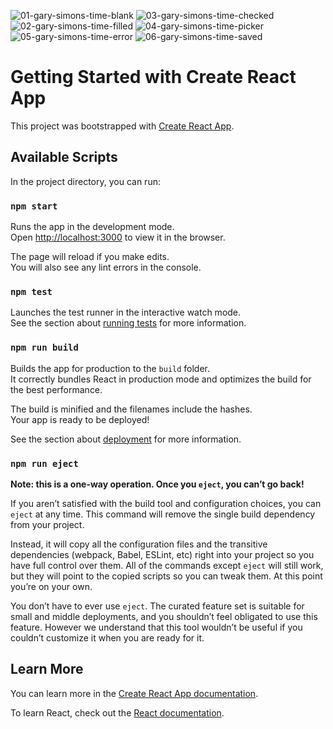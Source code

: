 
![01-gary-simons-time-blank](https://github.com/user-attachments/assets/9bd182bc-4f33-4d7c-8f0e-8650459d50e0)
![03-gary-simons-time-checked](https://github.com/user-attachments/assets/bc3a058a-9536-41b1-a089-dfbcf256ece4)
![02-gary-simons-time-filled](https://github.com/user-attachments/assets/52176fb8-ea7e-4467-a136-3cc4459e12c9)
![04-gary-simons-time-picker](https://github.com/user-attachments/assets/985bf180-b46f-4c83-be3b-bba60ff00338)
![05-gary-simons-time-error](https://github.com/user-attachments/assets/87cbabca-ca0c-46e5-9ff2-b82091fb9364)
![06-gary-simons-time-saved](https://github.com/user-attachments/assets/235cf687-7025-45f2-898b-faa7df44e959)





# Getting Started with Create React App

This project was bootstrapped with [Create React App](https://github.com/facebook/create-react-app).

## Available Scripts

In the project directory, you can run:

### `npm start`

Runs the app in the development mode.\
Open [http://localhost:3000](http://localhost:3000) to view it in the browser.

The page will reload if you make edits.\
You will also see any lint errors in the console.

### `npm test`

Launches the test runner in the interactive watch mode.\
See the section about [running tests](https://facebook.github.io/create-react-app/docs/running-tests) for more information.

### `npm run build`

Builds the app for production to the `build` folder.\
It correctly bundles React in production mode and optimizes the build for the best performance.

The build is minified and the filenames include the hashes.\
Your app is ready to be deployed!

See the section about [deployment](https://facebook.github.io/create-react-app/docs/deployment) for more information.

### `npm run eject`

**Note: this is a one-way operation. Once you `eject`, you can’t go back!**

If you aren’t satisfied with the build tool and configuration choices, you can `eject` at any time. This command will remove the single build dependency from your project.

Instead, it will copy all the configuration files and the transitive dependencies (webpack, Babel, ESLint, etc) right into your project so you have full control over them. All of the commands except `eject` will still work, but they will point to the copied scripts so you can tweak them. At this point you’re on your own.

You don’t have to ever use `eject`. The curated feature set is suitable for small and middle deployments, and you shouldn’t feel obligated to use this feature. However we understand that this tool wouldn’t be useful if you couldn’t customize it when you are ready for it.

## Learn More

You can learn more in the [Create React App documentation](https://facebook.github.io/create-react-app/docs/getting-started).

To learn React, check out the [React documentation](https://reactjs.org/).
